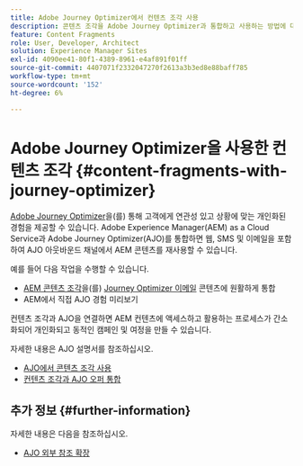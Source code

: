 ```yaml
---
title: Adobe Journey Optimizer에서 컨텐츠 조각 사용
description: 콘텐츠 조각을 Adobe Journey Optimizer과 통합하고 사용하는 방법에 대해 알아봅니다.
feature: Content Fragments
role: User, Developer, Architect
solution: Experience Manager Sites
exl-id: 4090ee41-80f1-4389-8961-e4af891f01ff
source-git-commit: 4407071f2332047270f2613a3b3ed8e88baff785
workflow-type: tm+mt
source-wordcount: '152'
ht-degree: 6%

---
```


# Adobe Journey Optimizer을 사용한 컨텐츠 조각 {#content-fragments-with-journey-optimizer}

[Adobe Journey Optimizer](https://experienceleague.adobe.com/ko/docs/journey-optimizer/using/get-started/get-started)을(를) 통해 고객에게 연관성 있고 상황에 맞는 개인화된 경험을 제공할 수 있습니다. Adobe Experience Manager(AEM) as a Cloud Service과 Adobe Journey Optimizer(AJO)를 통합하면 웹, SMS 및 이메일을 포함하여 AJO 아웃바운드 채널에서 AEM 콘텐츠를 재사용할 수 있습니다.

예를 들어 다음 작업을 수행할 수 있습니다.

* [AEM 콘텐츠 조각](/help/sites-cloud/administering/content-fragments/overview.md)을(를) [Journey Optimizer 이메일](https://experienceleague.adobe.com/ko/docs/journey-optimizer/using/channels/email/get-started-email) 콘텐츠에 원활하게 통합
* AEM에서 직접 AJO 경험 미리보기

컨텐츠 조각과 AJO을 연결하면 AEM 컨텐츠에 액세스하고 활용하는 프로세스가 간소화되어 개인화되고 동적인 캠페인 및 여정을 만들 수 있습니다.

자세한 내용은 AJO 설명서를 참조하십시오.

* [AJO에서 콘텐츠 조각 사용](https://experienceleague.adobe.com/docs/journey-optimizer/using/integrations/aem-fragments.html?lang=ko#integrations)
* [컨텐츠 조각과 AJO 오퍼 통합](https://experienceleague.adobe.com/ko/docs/journey-optimizer/using/decisioning/offer-decisioning/managing-offers-in-the-offer-library/configure-offers/add-representations#urls)

## 추가 정보 {#further-information}

자세한 내용은 다음을 참조하십시오.

* [AJO 외부 참조 확장](/help/sites-cloud/administering/content-fragments/extension-content-fragment-ajo-external-references.md)
